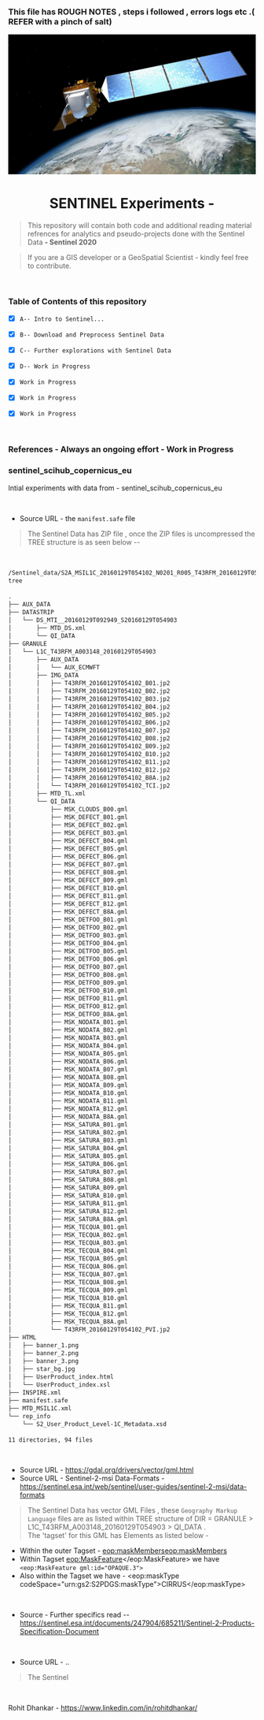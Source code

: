 ### This file has ROUGH NOTES , steps i followed , errors logs etc .( REFER with a pinch of salt)  


<p align="center">
    <img src="https://github.com/DigitalCognition-GIS/Landsat_Experiments/blob/master/ScreenCaptures/Landsat_8.jpg" width= "850px">
</p>

<h1 align="center">SENTINEL Experiments - </h1>

> This repository will contain both code and additional reading material refrences for analytics and pseudo-projects done with the Sentinel Data **- Sentinel 2020**
 
> If you are a GIS developer or a GeoSpatial Scientist - kindly feel free to contribute. 


<br/>


### Table of Contents of this repository

- [X] `A-- Intro to Sentinel...` 
- [X] `B-- Download and Preprocess Sentinel Data` 
- [X] `C-- Further explorations with Sentinel Data` 
- [X] `D-- Work in Progress` 
- [X] `Work in Progress` 
- [X] `Work in Progress` 
- [X] `Work in Progress` 


<br/>

### References - Always an ongoing effort - Work in Progress

### sentinel_scihub_copernicus_eu
Intial experiments with data from - sentinel_scihub_copernicus_eu

<br/>


- Source URL - the ```manifest.safe``` file 

> The Sentinel Data has ZIP file , once the ZIP files is uncompressed the TREE structure is as seen below --   

<br/>


```
/Sentinel_data/S2A_MSIL1C_20160129T054102_N0201_R005_T43RFM_20160129T054903.SAFE$ tree

.
├── AUX_DATA
├── DATASTRIP
│   └── DS_MTI__20160129T092949_S20160129T054903
│       ├── MTD_DS.xml
│       └── QI_DATA
├── GRANULE
│   └── L1C_T43RFM_A003148_20160129T054903
│       ├── AUX_DATA
│       │   └── AUX_ECMWFT
│       ├── IMG_DATA
│       │   ├── T43RFM_20160129T054102_B01.jp2
│       │   ├── T43RFM_20160129T054102_B02.jp2
│       │   ├── T43RFM_20160129T054102_B03.jp2
│       │   ├── T43RFM_20160129T054102_B04.jp2
│       │   ├── T43RFM_20160129T054102_B05.jp2
│       │   ├── T43RFM_20160129T054102_B06.jp2
│       │   ├── T43RFM_20160129T054102_B07.jp2
│       │   ├── T43RFM_20160129T054102_B08.jp2
│       │   ├── T43RFM_20160129T054102_B09.jp2
│       │   ├── T43RFM_20160129T054102_B10.jp2
│       │   ├── T43RFM_20160129T054102_B11.jp2
│       │   ├── T43RFM_20160129T054102_B12.jp2
│       │   ├── T43RFM_20160129T054102_B8A.jp2
│       │   └── T43RFM_20160129T054102_TCI.jp2
│       ├── MTD_TL.xml
│       └── QI_DATA
│           ├── MSK_CLOUDS_B00.gml
│           ├── MSK_DEFECT_B01.gml
│           ├── MSK_DEFECT_B02.gml
│           ├── MSK_DEFECT_B03.gml
│           ├── MSK_DEFECT_B04.gml
│           ├── MSK_DEFECT_B05.gml
│           ├── MSK_DEFECT_B06.gml
│           ├── MSK_DEFECT_B07.gml
│           ├── MSK_DEFECT_B08.gml
│           ├── MSK_DEFECT_B09.gml
│           ├── MSK_DEFECT_B10.gml
│           ├── MSK_DEFECT_B11.gml
│           ├── MSK_DEFECT_B12.gml
│           ├── MSK_DEFECT_B8A.gml
│           ├── MSK_DETFOO_B01.gml
│           ├── MSK_DETFOO_B02.gml
│           ├── MSK_DETFOO_B03.gml
│           ├── MSK_DETFOO_B04.gml
│           ├── MSK_DETFOO_B05.gml
│           ├── MSK_DETFOO_B06.gml
│           ├── MSK_DETFOO_B07.gml
│           ├── MSK_DETFOO_B08.gml
│           ├── MSK_DETFOO_B09.gml
│           ├── MSK_DETFOO_B10.gml
│           ├── MSK_DETFOO_B11.gml
│           ├── MSK_DETFOO_B12.gml
│           ├── MSK_DETFOO_B8A.gml
│           ├── MSK_NODATA_B01.gml
│           ├── MSK_NODATA_B02.gml
│           ├── MSK_NODATA_B03.gml
│           ├── MSK_NODATA_B04.gml
│           ├── MSK_NODATA_B05.gml
│           ├── MSK_NODATA_B06.gml
│           ├── MSK_NODATA_B07.gml
│           ├── MSK_NODATA_B08.gml
│           ├── MSK_NODATA_B09.gml
│           ├── MSK_NODATA_B10.gml
│           ├── MSK_NODATA_B11.gml
│           ├── MSK_NODATA_B12.gml
│           ├── MSK_NODATA_B8A.gml
│           ├── MSK_SATURA_B01.gml
│           ├── MSK_SATURA_B02.gml
│           ├── MSK_SATURA_B03.gml
│           ├── MSK_SATURA_B04.gml
│           ├── MSK_SATURA_B05.gml
│           ├── MSK_SATURA_B06.gml
│           ├── MSK_SATURA_B07.gml
│           ├── MSK_SATURA_B08.gml
│           ├── MSK_SATURA_B09.gml
│           ├── MSK_SATURA_B10.gml
│           ├── MSK_SATURA_B11.gml
│           ├── MSK_SATURA_B12.gml
│           ├── MSK_SATURA_B8A.gml
│           ├── MSK_TECQUA_B01.gml
│           ├── MSK_TECQUA_B02.gml
│           ├── MSK_TECQUA_B03.gml
│           ├── MSK_TECQUA_B04.gml
│           ├── MSK_TECQUA_B05.gml
│           ├── MSK_TECQUA_B06.gml
│           ├── MSK_TECQUA_B07.gml
│           ├── MSK_TECQUA_B08.gml
│           ├── MSK_TECQUA_B09.gml
│           ├── MSK_TECQUA_B10.gml
│           ├── MSK_TECQUA_B11.gml
│           ├── MSK_TECQUA_B12.gml
│           ├── MSK_TECQUA_B8A.gml
│           └── T43RFM_20160129T054102_PVI.jp2
├── HTML
│   ├── banner_1.png
│   ├── banner_2.png
│   ├── banner_3.png
│   ├── star_bg.jpg
│   ├── UserProduct_index.html
│   └── UserProduct_index.xsl
├── INSPIRE.xml
├── manifest.safe
├── MTD_MSIL1C.xml
└── rep_info
    └── S2_User_Product_Level-1C_Metadata.xsd

11 directories, 94 files
```



<br/>

- Source URL - https://gdal.org/drivers/vector/gml.html
- Source URL - Sentinel-2-msi Data-Formats  - https://sentinel.esa.int/web/sentinel/user-guides/sentinel-2-msi/data-formats 

> The Sentinel Data has vector GML Files , these ```Geography Markup Language``` files are as listed within TREE structure of DIR = GRANULE > L1C_T43RFM_A003148_20160129T054903 > QI_DATA .    
The 'tagset' for this GML has Elements as listed below -    
- Within the outer Tagset - <eop:maskMembers><eop:maskMembers>
- Within Tagset <eop:MaskFeature></eop:MaskFeature> we have ``` <eop:MaskFeature gml:id="OPAQUE.3">```
- Also within the Tagset <eop></eop> we have -  <eop:maskType codeSpace="urn:gs2:S2PDGS:maskType">CIRRUS</eop:maskType>

<br/>

- Source - Further specifics read -- https://sentinel.esa.int/documents/247904/685211/Sentinel-2-Products-Specification-Document

<br/>


- Source URL - ..

> The Sentinel 



<br/>

Rohit Dhankar - https://www.linkedin.com/in/rohitdhankar/





